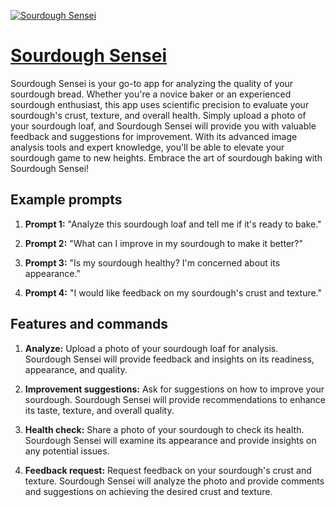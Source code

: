 [![Sourdough Sensei](https://files.oaiusercontent.com/file-n4IWhk2Z30GhCgKb0THq5MNp?se=2123-10-18T20%3A51%3A17Z&sp=r&sv=2021-08-06&sr=b&rscc=max-age%3D31536000%2C%20immutable&rscd=attachment%3B%20filename%3D7193de7a-1370-4d6f-9301-0d777b32354d.png&sig=BtXUrsLpXu7F/j6g0FMRFNd9e6/MQj6ny9%2BbLvUlC%2BI%3D)](https://chat.openai.com/g/g-pTu4dYPco-sourdough-sensei)

# [Sourdough Sensei](https://chat.openai.com/g/g-pTu4dYPco-sourdough-sensei)

Sourdough Sensei is your go-to app for analyzing the quality of your sourdough bread. Whether you're a novice baker or an experienced sourdough enthusiast, this app uses scientific precision to evaluate your sourdough's crust, texture, and overall health. Simply upload a photo of your sourdough loaf, and Sourdough Sensei will provide you with valuable feedback and suggestions for improvement. With its advanced image analysis tools and expert knowledge, you'll be able to elevate your sourdough game to new heights. Embrace the art of sourdough baking with Sourdough Sensei!

## Example prompts

1. **Prompt 1:** "Analyze this sourdough loaf and tell me if it's ready to bake."

2. **Prompt 2:** "What can I improve in my sourdough to make it better?"

3. **Prompt 3:** "Is my sourdough healthy? I'm concerned about its appearance."

4. **Prompt 4:** "I would like feedback on my sourdough's crust and texture."

## Features and commands

1. **Analyze:** Upload a photo of your sourdough loaf for analysis. Sourdough Sensei will provide feedback and insights on its readiness, appearance, and quality.

2. **Improvement suggestions:** Ask for suggestions on how to improve your sourdough. Sourdough Sensei will provide recommendations to enhance its taste, texture, and overall quality.

3. **Health check:** Share a photo of your sourdough to check its health. Sourdough Sensei will examine its appearance and provide insights on any potential issues.

4. **Feedback request:** Request feedback on your sourdough's crust and texture. Sourdough Sensei will analyze the photo and provide comments and suggestions on achieving the desired crust and texture.
